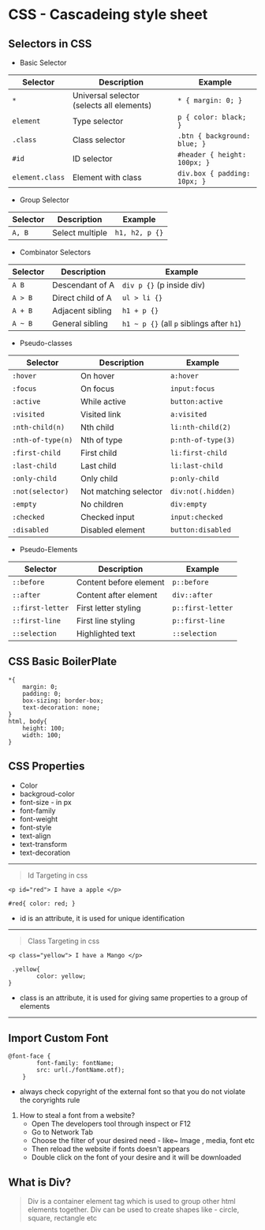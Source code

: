 # CSS - Cascadeing style sheet

## Selectors in CSS
* Basic Selector

| Selector        | Description                               | Example                      |
| --------------- | ----------------------------------------- | ---------------------------- |
| `*`             | Universal selector (selects all elements) | `* { margin: 0; }`           |
| `element`       | Type selector                             | `p { color: black; }`        |
| `.class`        | Class selector                            | `.btn { background: blue; }` |
| `#id`           | ID selector                               | `#header { height: 100px; }` |
| `element.class` | Element with class                        | `div.box { padding: 10px; }` |

* Group Selector

| Selector | Description     | Example        |
| -------- | --------------- | -------------- |
| `A, B`   | Select multiple | `h1, h2, p {}` |


* Combinator Selectors

| Selector | Description       | Example                                   |
| -------- | ----------------- | ----------------------------------------- |
| `A B`    | Descendant of A   | `div p {}` (p inside div)                 |
| `A > B`  | Direct child of A | `ul > li {}`                              |
| `A + B`  | Adjacent sibling  | `h1 + p {}`                               |
| `A ~ B`  | General sibling   | `h1 ~ p {}` (all `p` siblings after `h1`) |

* Pseudo-classes

| Selector          | Description           | Example            |
| ----------------- | --------------------- | ------------------ |
| `:hover`          | On hover              | `a:hover`          |
| `:focus`          | On focus              | `input:focus`      |
| `:active`         | While active          | `button:active`    |
| `:visited`        | Visited link          | `a:visited`        |
| `:nth-child(n)`   | Nth child             | `li:nth-child(2)`  |
| `:nth-of-type(n)` | Nth of type           | `p:nth-of-type(3)` |
| `:first-child`    | First child           | `li:first-child`   |
| `:last-child`     | Last child            | `li:last-child`    |
| `:only-child`     | Only child            | `p:only-child`     |
| `:not(selector)`  | Not matching selector | `div:not(.hidden)` |
| `:empty`          | No children           | `div:empty`        |
| `:checked`        | Checked input         | `input:checked`    |
| `:disabled`       | Disabled element      | `button:disabled`  |

* Pseudo-Elements

| Selector         | Description            | Example           |
| ---------------- | ---------------------- | ----------------- |
| `::before`       | Content before element | `p::before`       |
| `::after`        | Content after element  | `div::after`      |
| `::first-letter` | First letter styling   | `p::first-letter` |
| `::first-line`   | First line styling     | `p::first-line`   |
| `::selection`    | Highlighted text       | `::selection`     |

## CSS Basic BoilerPlate

```
*{
    margin: 0;
    padding: 0;
    box-sizing: border-box;
    text-decoration: none;
}
html, body{
    height: 100;
    width: 100;
}

```

## CSS Properties
* Color
* backgroud-color
* font-size - in px
* font-family
* font-weight
* font-style
* text-align
* text-transform
* text-decoration

---

> Id Targeting in css

` <p id="red"> I have a apple </p> `

` #red{
        color: red;
} `

* id is an attribute, it is used for unique identification

---

> Class Targeting in css

` <p class="yellow"> I have a Mango </p> `

```
 .yellow{
        color: yellow;
} 
```
* class is an attribute, it is used for giving same properties to a group of elements

---

## Import Custom Font

```
@font-face {
        font-family: fontName;
        src: url(./fontName.otf);
    }
```

* always check copyright of the external font so that you do not violate the coryrights rule

1. How to steal a font from a website?  
    * Open The developers tool through inspect or F12
    * Go to Network Tab
    * Choose the filter of your desired need - like~ Image , media, font etc
    * Then reload the website if fonts doesn't appears
    * Double click on the font of your desire and it will be downloaded

## What is Div?
> Div is a container element tag which is used to group other html elements together.
> Div can be used to create shapes like - circle, square, rectangle etc